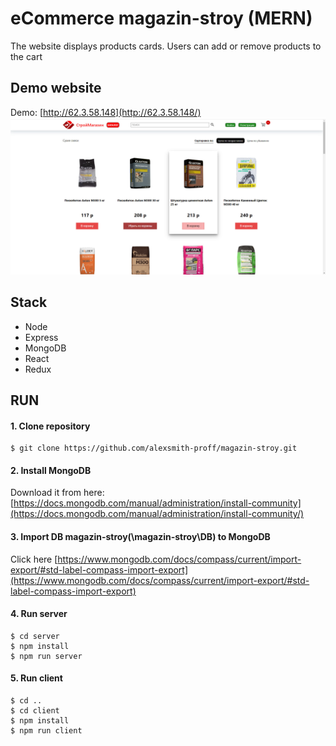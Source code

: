 # eCommerce magazin-stroy (MERN)
The website displays products cards. Users can add or remove products to the cart

## Demo website
Demo: [http://62.3.58.148](http://62.3.58.148/)
<br>
![title](title.jpg)

## Stack
* Node
* Express
* MongoDB
* React
* Redux
  
## RUN
#### 1. Clone repository
```
$ git clone https://github.com/alexsmith-proff/magazin-stroy.git
```

#### 2. Install MongoDB
Download it from here: [https://docs.mongodb.com/manual/administration/install-community](https://docs.mongodb.com/manual/administration/install-community/)

#### 3. Import DB magazin-stroy(\magazin-stroy\DB\) to MongoDB
Click here [https://www.mongodb.com/docs/compass/current/import-export/#std-label-compass-import-export](https://www.mongodb.com/docs/compass/current/import-export/#std-label-compass-import-export)

#### 4. Run server
```
$ cd server
$ npm install
$ npm run server
```
#### 5. Run client
```
$ cd ..
$ cd client
$ npm install
$ npm run client
```